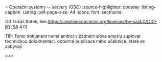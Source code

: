 = Operační systémy -- servery (OSC)
:source-highlighter: coderay
:listing-caption: Listing
:pdf-page-size: A4
:icons: font
:sectnums:

(C) Lukáš Kotek, link:https://creativecommons.org/licenses/by-sa/4.0/[CC-BY-SA 4.0]

TIP: Tento dokument nemá ambici v žádném slova smyslu suplovat technickou dokumentaci, odborné publikace nebo učebnice, které se zabývají 

<<<
